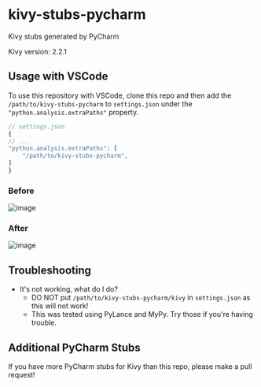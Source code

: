 # kivy-stubs-pycharm
Kivy stubs generated by PyCharm

Kivy version: 2.2.1

## Usage with VSCode
To use this repository with VSCode, clone this repo and then add the `/path/to/kivy-stubs-pycharm` to `settings.json` under the `"python.analysis.extraPaths"` property.

```javascript
// settings.json
{
// ...
"python.analysis.extraPaths": [
    "/path/to/kivy-stubs-pycharm",
]
}
```

### Before
![image](https://github.com/mwmuni/kivy-stubs-pycharm/assets/25945064/73ffc589-e54e-45c2-9a23-eee7e33553d9)


### After
![image](https://github.com/mwmuni/kivy-stubs-pycharm/assets/25945064/15ffdebd-cd76-4200-b7c1-9eb1e43781e7)

## Troubleshooting
- It's not working, what do I do?
  - DO NOT put `/path/to/kivy-stubs-pycharm/kivy` in `settings.json` as this will not work!
  - This was tested using PyLance and MyPy. Try those if you're having trouble.
 
## Additional PyCharm Stubs
If you have more PyCharm stubs for Kivy than this repo, please make a pull request!
